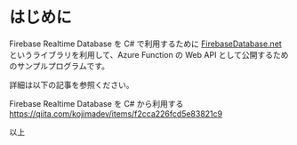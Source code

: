 # はじめに

Firebase Realtime Database を C# で利用するために [FirebaseDatabase.net](https://github.com/step-up-labs/firebase-database-dotnet) というライブラリを利用して、Azure Function の Web API として公開するためのサンプルプログラムです。

詳細は以下の記事を参照ください。

Firebase Realtime Database を C# から利用する  
https://qiita.com/kojimadev/items/f2cca226fcd5e83821c9  

以上